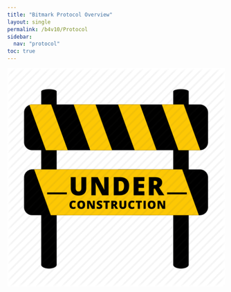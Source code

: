 ```yaml
---
title: "Bitmark Protocol Overview"
layout: single
permalink: /b4v10/Protocol
sidebar:
  nav: "protocol"
toc: true
---
```


![Under Construction](/assets/images/ico_under_construction_512.png)